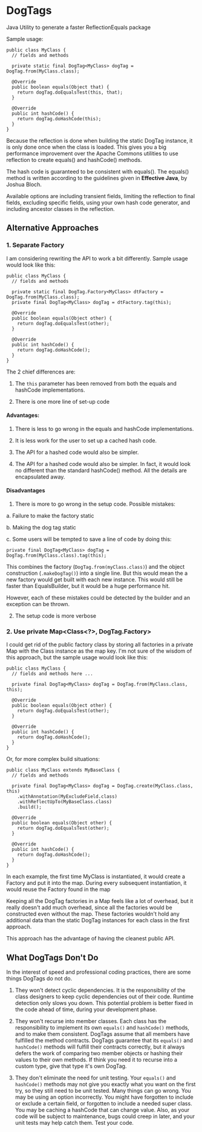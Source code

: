 # DogTags
Java Utility to generate a faster ReflectionEquals package

Sample usage:

    public class MyClass {
      // fields and methods
      
      private static final DogTag<MyClass> dogTag = DogTag.from(MyClass.class);
      
      @Override
      public boolean equals(Object that) {
        return dogTag.doEqualsTest(this, that);
      }
      
      @Override
      public int hashCode() {
        return dogTag.doHashCode(this);
      }
    }

Because the reflection is done when building the static DogTag instance, it is only done once when the class is loaded. This gives you a big performance improvement over the Apache Commons utilities to use reflection to create equals() and hashCode() methods.

The hash code is guaranteed to be consistent with equals(). The equals() method is written according to the guidelines given in **Effective Java**, by Joshua Bloch.

Available options are including transient fields, limiting the reflection to final fields, excluding specific fields, using your own hash code generator, and including ancestor classes in the reflection.

## Alternative Approaches

### 1. Separate Factory

I am considering rewriting the API to work a bit differently. Sample usage would look like this:

    public class MyClass {
      // fields and methods
      
      private static final DogTag.Factory<MyClass> dtFactory = DogTag.from(MyClass.class);
      private final DogTag<MyClass> dogTag = dtFactory.tag(this);
      
      @Override
      public boolean equals(Object other) {
        return dogTag.doEqualsTest(other);
      }
      
      @Override
      public int hashCode() {
        return dogTag.doHashCode();
      }
    }

The 2 chief differences are:

1. The `this` parameter has been removed from both the equals and hashCode implementations.

1. There is one more line of set-up code

#### Advantages:

1) There is less to go wrong in the equals and hashCode implementations.

1) It is less work for the user to set up a cached hash code. 

1) The API for a hashed code would also be simpler.

3) The API for a hashed code would also be simpler. In fact, it would look no different than the standard hashCode() method. All the details are encapsulated away.

#### Disadvantages

1) There is more to go wrong in the setup code. Possible mistakes: 

  a. Failure to make the factory static

  b. Making the dog tag static

  c. Some users will be tempted to save a line of code by doing this:
  
    private final DogTag<MyClass> dogTag = DogTag.from(MyClass.class).tag(this);
    
This combines the factory (`DogTag.from(myClass.class)`) and the object construction (`.makeDogTag()`) into a single line. But this would mean the a new factory would get built with each new instance. This would still be faster than EqualsBuilder, but it would be a huge performance hit.

However, each of these mistakes could be detected by the builder and an exception can be thrown.
  
  
2) The setup code is more verbose

### 2. Use private Map<Class<?>, DogTag.Factory>

I could get rid of the public factory class by storing all factories in a private Map with the Class instance as the map key. I'm not sure of the wisdom of this approach, but the sample usage would look like this:

    public class MyClass {
      // fields and methods here ...
      
      private final DogTag<MyClass> dogTag = DogTag.from(MyClass.class, this);
      
      @Override
      public boolean equals(Object other) {
        return dogTag.doEqualsTest(other);
      }
      
      @Override
      public int hashCode() {
        return dogTag.doHashCode();
      }
    }
    
Or, for more complex build situations:
   
    public class MyClass extends MyBaseClass {
      // fields and methods
      
      private final DogTag<MyClass> dogTag = DogTag.create(MyClass.class, this)
        .withAnnotation(MyExcludeField.class)
        .withReflectUpTo(MyBaseClass.class)
        .build();
      
      @Override
      public boolean equals(Object other) {
        return dogTag.doEqualsTest(other);
      }
      
      @Override
      public int hashCode() {
        return dogTag.doHashCode();
      }
    }

In each example, the first time MyClass is instantiated, it would create a Factory and put it into the map. During every subsequent instantiation, it would reuse the Factory found in the map

Keeping all the DogTag factories in a Map feels like a lot of overhead, but it really doesn't add much overhead, since all the factories would be constructed even without the map. These factories wouldn't hold any additional data than the static DogTag instances for each class in the first approach. 

This approach has the advantage of having the cleanest public API.

## What DogTags Don't Do
In the interest of speed and professional coding practices, there are some things DogTags do not do.

1. They won't detect cyclic dependencies. It is the responsibility of the class designers to keep cyclic dependencies out of their code. Runtime detection only slows you down. This potential problem is better fixed in the code ahead of time, during your development phase.

1. They won't recurse into member classes. Each class has the responsibility to implement its own `equals()` and `hashCode()` methods, and to make them consistent. DogTags assume that all members have fulfilled the method contracts. DogTags guarantee that its `equals()` and `hashCode()` methods will fulfill their contracts correctly, but it always defers the work of comparing two member objects or hashing their values to their own methods. If think you need it to recurse into a custom type, give that type it's own DogTag.

1. They don't eliminate the need for unit testing. Your `equals()` and `hashCode()` methods may not give you exactly what you want on the first try, so they still need to be unit tested. Many things can go wrong. You may be using an option incorrectly. You might have forgotten to include or exclude a certain field, or forgotten to include a needed super class. You may be caching a hashCode that can change value. Also, as your code will be subject to maintenance, bugs could creep in later, and your unit tests may help catch them. Test your code.